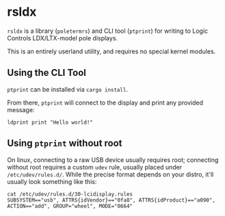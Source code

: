# rsldx

`rsldx` is a library (`poletermrs`) and CLI tool (`ptprint`) for writing to Logic Controls LDX/LTX-model pole displays.

This is an entirely userland utility, and requires no special kernel modules.


## Using the CLI Tool

`ptprint` can be installed via `cargo install`.

From there, `ptprint` will connect to the display and print any provided message:

```
ldprint print "Hello world!"
```

## Using `ptprint` without root

On linux, connecting to a raw USB device usually requires root; connecting without root requires a custom `udev` rule,
usually placed under `/etc/udev/rules.d/`. While the precise format depends on your distro, it'll usually look something like this:

```
cat /etc/udev/rules.d/30-lcidisplay.rules
SUBSYSTEM=="usb", ATTRS{idVendor}=="0fa8", ATTRS{idProduct}=="a090", ACTION=="add", GROUP="wheel", MODE="0664"
```